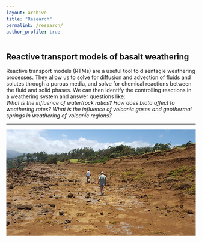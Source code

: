 ```yaml
---
layout: archive
title: "Research"
permalink: /research/
author_profile: true
---
```

<h2><b>Reactive transport models of basalt weathering</b></h2> 
Reactive transport models (RTMs) are a useful tool to disentagle weathering processes. They allow us to solve for diffusion and advection of fluids and solutes through a porous media, and solve for chemical reactions between the fluid and solid phases. We can then identify the controlling reactions in a weathering system and answer questions like: <br>
<i>What is the influence of water/rock ratios?</i>
<i>How does biota affect to weathering rates?</i>
<i>What is the influence of volcanic gases and geothermal springs in weathering of volcanic regions?</i>


---
<img style="float: center;" src="/images/research2.jpg">


